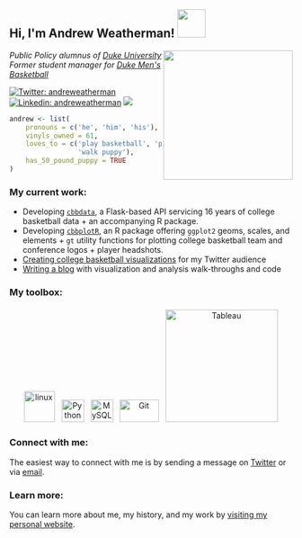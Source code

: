 <h2> Hi, I'm Andrew Weatherman! <img src="https://media2.giphy.com/media/26Fxy3Iz1ari8oytO/giphy.gif?cid=ecf05e47zfc7rf27qsdfw0nnqcb9uwj0si5yifzqwa04t3mz&ep=v1_stickers_search&rid=giphy.gif&ct=s" width="50"></h2>
<img align='right' src="andrew_cooper.png" width="230">
<p><em>Public Policy alumnus of <a href="https://duke.edu">Duke University</a></br>Former student manager for <a href="https://www.nytimes.com/2018/03/16/sports/duke-basketball-managers.html">Duke Men's Basketball</a></em></p>

[![Twitter: andreweatherman](https://img.shields.io/twitter/follow/andreweatherman?style=social)](https://twitter.com/andreweatherman)
[![Linkedin: andreweatherman](https://img.shields.io/badge/-andreweatherman-blue?style=flat-square&logo=Linkedin&logoColor=white&link=https://www.linkedin.com/in/andreweatherman/)](https:/www.linkedin.com/in/andreweatherman/)
![](https://komarev.com/ghpvc/?username=andreweatherman&style=flat-square)

```r
andrew <- list(
    pronouns = c('he', 'him', 'his'),
    vinyls_owned = 61,
    loves_to = c('play basketball', 'play soccer', 'listen to 90s hip-hop',
                 'walk puppy'),
    has_50_pound_puppy = TRUE
)
```

### My current work:
- Developing [`cbbdata`](https://cbbdata.aweatherman.com), a Flask-based API servicing 16 years of college basketball data + an accompanying R package.
- Developing [`cbbplotR`](https://cbbplotr.aweatherman.com/articles/getting_started.html), an R package offering `ggplot2` geoms, scales, and elements + `gt` utility functions for plotting college basketball team and conference logos + player headshots.
- [Creating college basketball visualizations](https://aweatherman.com/) for my Twitter audience
- [Writing a blog](https://aweatherman.substack.com) with visualization and analysis walk-throughs and code

### My toolbox:
<p align="center">
	<img title="R" alt="linux" src="https://raw.githubusercontent.com/Thomas-George-T/Thomas-George-T/master/assets/r-lang.svg" width="55" style="vertical-align:down; margin:4px"/>
	<img title="Python" alt="Python" src="https://raw.githubusercontent.com/Thomas-George-T/Thomas-George-T/master/assets/python.svg" width="40" height="40" style="vertical-align:down; margin:4px"/>
	<img title="MySQL" alt="MySQL" src="https://raw.githubusercontent.com/Thomas-George-T/Thomas-George-T/master/assets/mysql.svg" width="40" height="40" style="vertical-align:down; margin:4px"/>
	<img title="Git" alt="Git" src="https://raw.githubusercontent.com/Thomas-George-T/Thomas-George-T/master/assets/git.svg" width="70" height="40" style="vertical-align:down; margin:4px"/>
	<img title="Tableau" alt="Tableau" src="https://raw.githubusercontent.com/Thomas-George-T/Thomas-George-T/master/assets/tableau.svg" width="200" style="vertical-align:down; margin:4px"/>
</p>

### Connect with me:
The easiest way to connect with me is by sending a message on [Twitter](https://twitter.com/andreweatherman) or via [email](mailto:andrew@aweatherman.com).

### Learn more:
You can learn more about me, my history, and my work by [visiting my personal website](https://aweatherman.com).
